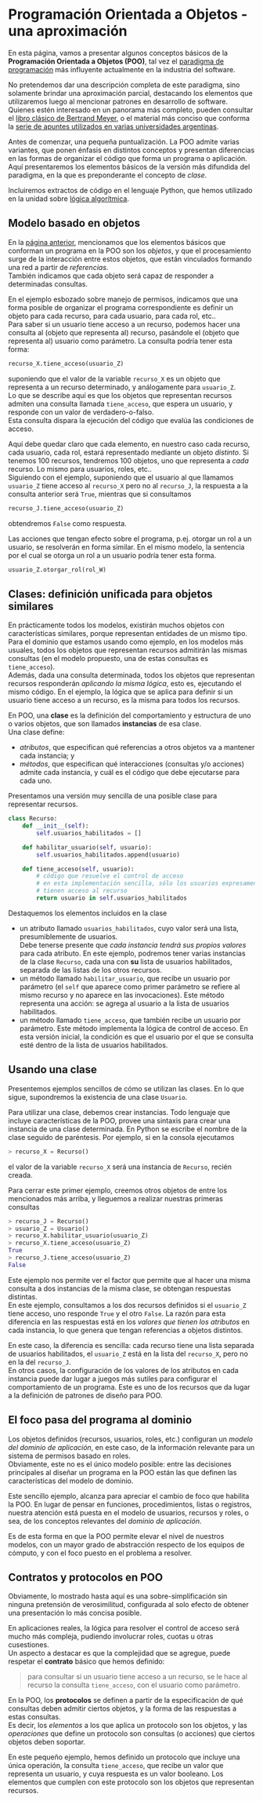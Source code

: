 # Programación Orientada a Objetos - una aproximación

En esta página, vamos a presentar algunos conceptos básicos de la **Programación Orientada a Objetos (POO)**, tal vez el [paradigma de programación](./lenguajes-paradigmas.md) más influyente actualmente en la industria del software.

No pretendemos dar una descripción completa de este paradigma, sino solamente brindar una aproximación parcial, destacando los elementos que utilizaremos luego al mencionar patrones en desarrollo de software.  
Quienes estén interesado en un panorama más completo, pueden consultar el [libro clásico de Bertrand Meyer](https://www.amazon.com/-/es/Bertrand-Meyer/dp/0136291554), o el material más conciso que conforma la [serie de apuntes utilizados en varias universidades argentinas](https://www.wollok.org/documentacion/apuntes/).

Antes de comenzar, una pequeña puntualización. La POO admite varias variantes, que ponen énfasis en distintos conceptos y presentan diferencias en las formas de organizar el código que forma un programa o aplicación.  
Aquí presentaremos los elementos básicos de la versión más difundida del paradigma, en la que es preponderante el concepto de _clase_.

Incluiremos extractos de código en el lenguaje Python, que hemos utilizado en la unidad sobre [lógica algorítmica](../../logica-algoritmica/logica-algoritmica.index.md).


## Modelo basado en objetos
En la [página anterior](./lenguajes-paradigmas.md), mencionamos que los elementos básicos que conforman un programa en la POO son los _objetos_, y que el procesamiento surge de la interacción entre estos objetos, que están vinculados formando una red a partir de _referencias_.  
También indicamos que cada objeto será capaz de responder a determinadas consultas. 

En el ejemplo esbozado sobre manejo de permisos, indicamos que una forma posible de organizar el programa correspondiente es definir un objeto para cada recurso, para cada usuario, para cada rol, etc..   
Para saber si un usuario tiene acceso a un recurso, podemos hacer una consulta al (objeto que representa al) recurso, pasándole el (objeto que representa al) usuario como parámetro. La consulta podría tener esta forma:
``` python
recurso_X.tiene_acceso(usuario_Z)
``` 
suponiendo que el valor de la variable `recurso_X` es un objeto que representa a un recurso determinado, y análogamente para `usuario_Z`.  
Lo que se describe aquí es que los objetos que representan recursos admiten una consulta llamada `tiene_acceso`, que espera un usuario, y responde con un valor de verdadero-o-falso.  
Esta consulta dispara la ejecución del código que evalúa las condiciones de acceso.

Aquí debe quedar claro que cada elemento, en nuestro caso cada recurso, cada usuario, cada rol, estará representado mediante un objeto _distinto_. Si tenemos 100 recursos, tendremos 100 objetos, uno que representa a _cada_ recurso. Lo mismo para usuarios, roles, etc..  
Siguiendo con el ejemplo, suponiendo que el usuario al que llamamos `usuario_Z`  tiene acceso al `recurso_X` pero no al `recurso_J`, la respuesta a la consulta anterior será `True`, mientras que si consultamos
``` python
recurso_J.tiene_acceso(usuario_Z)
``` 
obtendremos `False` como respuesta.

Las acciones que tengan efecto sobre el programa, p.ej. otorgar un rol a un usuario, se resolverán en forma similar. En el mismo modelo, la sentencia por el cual se otorga un rol a un usuario podría tener esta forma.
``` python
usuario_Z.otorgar_rol(rol_W)
``` 


## Clases: definición unificada para objetos similares
En prácticamente todos los modelos, existirán muchos objetos con características similares, porque representan entidades de un mismo tipo.  
Para el dominio que estamos usando como ejemplo, en los modelos más usuales, todos los objetos que representan recursos admitirán las mismas consultas (en el modelo propuesto, una de estas consultas es `tiene_acceso`).  
Además, dada una consulta determinada, todos los objetos que representan recursos responderán _aplicando la misma lógica_, esto es, ejecutando el mismo código.
En el ejemplo, la lógica que se aplica para definir si un usuario tiene acceso a un recurso, es la misma para todos los recursos.

En POO, una **clase** es la definición del comportamiento y estructura de uno o varios objetos, que son llamados **instancias** de esa clase.  
Una clase define:
- _atributos_, que especifican qué referencias a otros objetos va a mantener cada instancia; y
- _métodos_, que especifican qué interacciones (consultas y/o acciones) admite cada instancia, y cuál es el código que debe ejecutarse para cada uno.

Presentamos una versión muy sencilla de una posible clase para representar recursos.

``` python
class Recurso:
    def __init__(self):
        self.usuarios_habilitados = []

    def habilitar_usuario(self, usuario):
        self.usuarios_habilitados.append(usuario)

    def tiene_acceso(self, usuario):
        # código que resuelve el control de acceso
        # en esta implementación sencilla, sólo los usuarios expresamente habilitados
        # tienen acceso al recurso
        return usuario in self.usuarios_habilitados
```
Destaquemos los elementos incluidos en la clase
- un atributo llamado `usuarios_habilitados`, cuyo valor será una lista, presumiblemente de usuarios.  
Debe tenerse presente que _cada instancia tendrá sus propios valores_ para cada atributo. En este ejemplo, podremos tener varias instancias de la clase `Recurso`, cada una con **su** lista de usuarios habilitados, separada de las listas de los otros recursos.
- un método llamado `habilitar_usuario`, que recibe un usuario por parámetro (el `self` que aparece como primer parámetro se refiere al mismo recurso y no aparece en las invocaciones). Este método representa una acción: se agrega al usuario a la lista de usuarios habilitados.
- un método llamado `tiene_acceso`, que también recibe un usuario por parámetro. Este método implementa la lógica de control de acceso. En esta versión inicial, la condición es que el usuario por el que se consulta esté dentro de la lista de usuarios habilitados.


## Usando una clase
Presentemos ejemplos sencillos de cómo se utilizan las clases. En lo que sigue, supondremos la existencia de una clase `Usuario`.

Para utilizar una clase, debemos crear instancias. Todo lenguaje que incluye características de la POO, provee una sintaxis para crear una instancia de una clase determinada. En Python se escribe el nombre de la clase seguido de paréntesis. Por ejemplo, si en la consola ejecutamos

``` python
> recurso_X = Recurso()
```
el valor de la variable `recurso_X` será una instancia de `Recurso`, recién creada.

Para cerrar este primer ejemplo, creemos otros objetos de entre los mencionados más arriba, y lleguemos a realizar nuestras primeras consultas
``` python
> recurso_J = Recurso()
> usuario_Z = Usuario()
> recurso_X.habilitar_usuario(usuario_Z)
> recurso_X.tiene_acceso(usuario_Z)
True
> recurso_J.tiene_acceso(usuario_Z)
False
```

Este ejemplo nos permite ver el factor que permite que al hacer una misma consulta a dos instancias de la misma clase, se obtengan respuestas distintas.  
En este ejemplo, consultamos a los dos recursos definidos si el `usuario_Z` tiene acceso, uno responde `True` y el otro `False`. La razón para esta diferencia en las respuestas está en los _valores que tienen los atributos_ en cada instancia, lo que genera que tengan referencias a objetos distintos.  

En este caso, la diferencia es sencilla: cada recurso tiene una lista separada de usuarios habilitados, el `usuario_Z` está en la lista del `recurso_X`, pero no en la del `recurso_J`.  
En otros casos, la configuración de los valores de los atributos en cada instancia puede dar lugar a juegos más sutiles para configurar el comportamiento de un programa. Este es uno de los recursos que da lugar a la definición de patrones de diseño para POO.


## El foco pasa del programa al dominio
Los objetos definidos (recursos, usuarios, roles, etc.) configuran un _modelo del dominio de aplicación_, en este caso, de la información relevante para un sistema de permisos basado en roles.  
Obviamente, este no es el único modelo posible: entre las decisiones principales al diseñar un programa en la POO están las que definen las características del modelo de dominio.

Este sencillo ejemplo, alcanza para apreciar el cambio de foco que habilita la POO. En lugar de pensar en funciones, procedimientos, listas o registros, nuestra atención está puesta en el modelo de usuarios, recursos y roles, o sea, de los conceptos relevantes del _dominio de aplicación_.

Es de esta forma en que la POO permite elevar el nivel de nuestros modelos, con un mayor grado de abstracción respecto de los equipos de cómputo, y con el foco puesto en el problema a resolver.


## Contratos y protocolos en POO
Obviamente, lo mostrado hasta aquí es una sobre-simplificación sin ninguna pretensión de verosimilitud, configurada al solo efecto de obtener una presentación lo más concisa posible.

En aplicaciones reales, la lógica para resolver el control de acceso será mucho más compleja, pudiendo involucrar roles, cuotas u otras cusestiones.  
Un aspecto a destacar es que la complejidad que se agregue, puede respetar el **contrato** básico que hemos definido: 
> para consultar si un usuario tiene acceso a un recurso, se le hace al recurso la consulta `tiene_acceso`, con el usuario como parámetro.

En la POO, los **protocolos** se definen a partir de la especificación de qué consultas deben admitir ciertos objetos, y la forma de las respuestas a estas consultas.  
Es decir, los _elementos_ a los que aplica un protocolo son los objetos, y las _operaciones_ que define un protocolo son consultas (o acciones) que ciertos objetos deben soportar.

En este pequeño ejemplo, hemos definido un protocolo que incluye una única operación, la consulta `tiene_acceso`, que recibe un valor que representa un usuario, y cuya respuesta es un valor booleano. Los elementos que cumplen con este protocolo son los objetos que representan recursos.